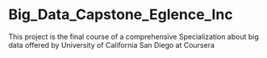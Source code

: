 # Big_Data_Capstone_Eglence_Inc
This project is the final course of a comprehensive Specialization about big data offered by University of California San Diego at Coursera
